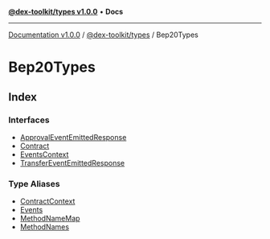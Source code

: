 [**@dex-toolkit/types v1.0.0**](../../README.md) • **Docs**

***

[Documentation v1.0.0](../../../../packages.md) / [@dex-toolkit/types](../../README.md) / Bep20Types

# Bep20Types

## Index

### Interfaces

- [ApprovalEventEmittedResponse](interfaces/ApprovalEventEmittedResponse.md)
- [Contract](interfaces/Contract.md)
- [EventsContext](interfaces/EventsContext.md)
- [TransferEventEmittedResponse](interfaces/TransferEventEmittedResponse.md)

### Type Aliases

- [ContractContext](type-aliases/ContractContext.md)
- [Events](type-aliases/Events.md)
- [MethodNameMap](type-aliases/MethodNameMap.md)
- [MethodNames](type-aliases/MethodNames.md)
